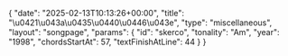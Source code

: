 {
    "date": "2025-02-13T10:13:26+00:00",
    "title": "\u0421\u043a\u0435\u0440\u0446\u043e",
    "type": "miscellaneous",
    "layout": "songpage",
    "params": {
        "id": "skerco",
        "tonality": "Am",
        "year": "1998",
        "chordsStartAt": 57,
        "textFinishAtLine": 44
    }
}